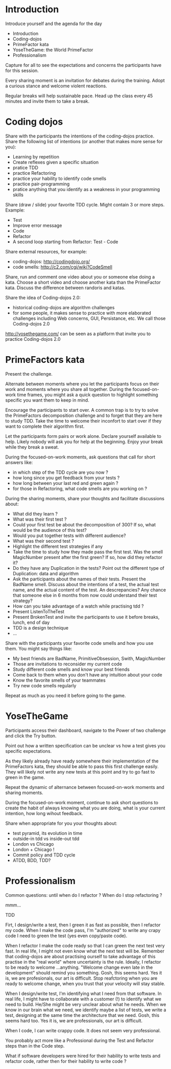 # Introduction

Introduce yourself and the agenda for the day
* Introduction
* Coding-dojos
* PrimeFactor kata
* YoseTheGame: the World PrimeFactor
* Professionalism

Capture for all to see the expectations and concerns the participants have for this session.

Every sharing moment is an invitation for debates during the training. Adopt a curious stance and welcome violent reactions.

Regular breaks will help sustainable pace. Head up the class every 45 minutes and invite them to take a break.

# Coding dojos

Share with the participants the intentions of the coding-dojos practice. 
Share the following list of intentions (or another that makes more sense for you):
* Learning by repetition
* Create reflexes given a specific situation
* pratice TDD
* practice Refactoring
* practice your hability to identify code smells
* practice pair-programming
* pratice anything that you identify as a weakness in your programming skills

Share (draw / slide) your favorite TDD cycle. Might contain 3 or more steps.
Example:
* Test
* Improve error message
* Code
* Refactor
* A second loop starting from Refactor: Test - Code

Share external resources, for example:
* coding-dojos: http://codingdojo.org/
* code smells: http://c2.com/cgi/wiki?CodeSmell
 
Share, run and comment one video about you or someone else doing a kata. Choose a short video and choose another kata than the PrimeFactor kata. Discuss the difference between randoris and katas.

Share the idea of Coding-dojos 2.0:
* historical coding-dojos are algorithm challenges
* for some people, it makes sense to practice with more elaborated challenges including Web concerns, GUI, Persistance, etc. We call those Coding-dojos 2.0

http://yosethegame.com/ can be seen as a platform that invite you to practice Coding-dojos 2.0

# PrimeFactors kata

Present the challenge. 

Alternate between moments where you let the participants focus on their work and moments where you share all together. During the focused-on-work time frames, you might ask a quick question to highlight something specific you want them to keep in mind.

Encourage the participants to start over. A common trap is to try to solve the PrimeFactors decomposition challenge and to forget that they are here to study TDD. Take the time to welcome their inconfort to start over if they want to complete their algorithm first. 

Let the participants form pairs or work alone. Declare yourself available to help. Likely nobody will ask you for help at the beginning. Enjoy your break while they break a sweat.

During the focused-on-work moments, ask questions that call for short answers like:
* in which step of the TDD cycle are you now ?
* how long since you get feedback from your tests ?
* how long between your last red and green again ?
* for those in Refactoring, what code smells are you working on ?

During the sharing moments, share your thoughts and facilitate discussions about:
* What did they learn ?
* What was their first test ?
* Could your first test be about the decomposition of 300? If so, what would be the audience of this test? 
* Would you put together tests with different audience?
* What was their second test ?
* Highlight the different test strategies if any
* Take the time to study how they made pass the first test. Was the smell MagicNumber present after the first green? If so, how did they refactor it?
* Do they have any Duplication in the tests? Point out the different type of Duplication: data and algorithm
* Ask the participants about the names of their tests. Present the BadName smell. Discuss about the intentions of a test, the actual test name, and the actual content of the test. An descrepancies? Any chance that someone else in 6 months from now could understand their test strategy?
* How can you take advantage of a watch while practising tdd ?
* Present ListenToTheTest
* Present BrokenTest and invite the participants to use it before breaks, lunch, end of day
* TDD is a design technique
* ...

Share with the participants your favorite code smells and how you use them. You might say things like:
* My best friends are BadName, PrimitiveObsession, Swith, MagicNumber
* Those are invitations to reconsider my current code
* Study different code smells and know your best friends
* Come back to them when you don't have any intuition about your code
* Know the favorite smells of your teammates
* Try new code smells regularly

Repeat as much as you need it before going to the game.


# YoseTheGame

Participants access their dashboard, navigate to the Power of two challenge and click the Try button. 

Point out how a written specification can be unclear vs how a test gives you specific expectations.

As they likely already have ready somewhere their implementation of the PrimeFactors kata, they should be able to pass this first challenge easily. They will likely not write any new tests at this point and try to go fast to green in the game.

Repeat the dynamic of alternance between focused-on-work moments and sharing moments.

During the focused-on-work moment, continue to ask short questions to create the habit of always knowing what you are doing, what is your current intention, how long wihout feedback.

Share when appropriate for you your thoughts about:
* test pyramid, its evolution in time
* outside-in tdd vs inside-out tdd
* London vs Chicago
* London + Chicago !
* Commit policy and TDD cycle
* ATDD, BDD, TDD?

# Professionalism

Common questions: until when do I refactor ? When do I stop refactoring ?

mmm...

TDD

Firt, I design/write a test, then I green it as fast as possible, then I refactor my code. When I make the code pass, I'm "authorized" to write any crapy code I need to green the test (yes even copy/paste code). 

When I refactor I make the code ready so that I can green the next test very fast. In real life, I might not even know what the next test will be. Remember that coding-dojos are about practising ourself to take advantage of this practise in the "real world" where uncertainty is the rule. Ideally, I refactor to be ready to welcome ...anything. "Welcome change even late in the development" should remind you something. Gosh, this seems hard. Yes it is, we are profesionals, our art is difficult. Stop reafctoring when you are ready to welcome change, when you trust that your velocity will stay stable.

When I design/write test, I'm identifying what I need from that software. In real life, I might have to collaborate with a customer (!) to identify what we need to build. He/She might be very unclear about what he needs. When we know in our brain what we need, we identify maybe a list of tests, we write a test, designing at the same time the architecture that we need. Gosh, this seems hard too. Yes it is, we are professionals, our art is difficult.

When I code, I can write crappy code. It does not seem very professional.

You probably act more like a Professional during the Test and Refactor steps than in the Code step.

What if software developers were hired for their hability to write tests and refactor code, rather then for their hability to write code ?


